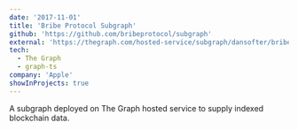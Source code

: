 ```yaml
---
date: '2017-11-01'
title: 'Bribe Protocol Subgraph'
github: 'https://github.com/bribeprotocol/subgraph'
external: 'https://thegraph.com/hosted-service/subgraph/dansofter/bribesubgraph'
tech:
  - The Graph
  - graph-ts
company: 'Apple'
showInProjects: true
---
```


A subgraph deployed on The Graph hosted service to supply indexed blockchain data.
